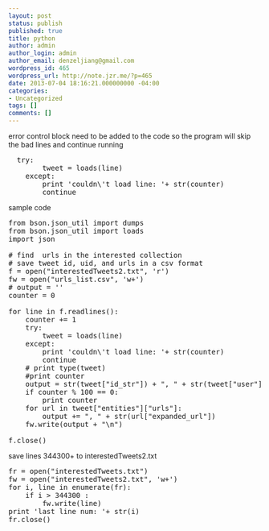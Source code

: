 ```yaml
---
layout: post
status: publish
published: true
title: python
author: admin
author_login: admin
author_email: denzeljiang@gmail.com
wordpress_id: 465
wordpress_url: http://note.jzr.me/?p=465
date: 2013-07-04 18:16:21.000000000 -04:00
categories:
- Uncategorized
tags: []
comments: []
---
```

error control block need to be added to the code
so the program will skip the bad lines and continue running
<pre class="brush:py">	try:
		tweet = loads(line)
	except:
		print 'couldn\'t load line: '+ str(counter)
		continue</pre>
sample code
<pre class="brush:py">from bson.json_util import dumps
from bson.json_util import loads
import json

# find  urls in the interested collection
# save tweet id, uid, and urls in a csv format
f = open("interestedTweets2.txt", 'r')
fw = open("urls_list.csv", 'w+')
# output = ''
counter = 0

for line in f.readlines():
	counter += 1
	try:
		tweet = loads(line)
	except:
		print 'couldn\'t load line: '+ str(counter)
		continue
	# print type(tweet)
	#print counter
	output = str(tweet["id_str"]) + ", " + str(tweet["user"]["id"])
	if counter % 100 == 0:
		print counter
	for url in tweet["entities"]["urls"]:
		output += ", " + str(url["expanded_url"])
	fw.write(output + "\n")

f.close()</pre>
save lines 344300+ to interestedTweets2.txt

<pre class="brush:py">
fr = open("interestedTweets.txt")
fw = open("interestedTweets2.txt", 'w+')
for i, line in enumerate(fr):
    if i > 344300 :
    	fw.write(line)
print 'last line num: '+ str(i)
fr.close()</pre>
